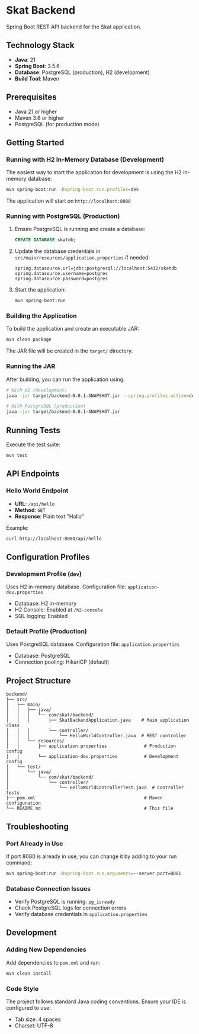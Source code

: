 # Skat Backend

Spring Boot REST API backend for the Skat application.

## Technology Stack

- **Java**: 21
- **Spring Boot**: 3.5.6
- **Database**: PostgreSQL (production), H2 (development)
- **Build Tool**: Maven

## Prerequisites

- Java 21 or higher
- Maven 3.6 or higher
- PostgreSQL (for production mode)

## Getting Started

### Running with H2 In-Memory Database (Development)

The easiest way to start the application for development is using the H2 in-memory database:

```bash
mvn spring-boot:run -Dspring-boot.run.profiles=dev
```

The application will start on `http://localhost:8080`

### Running with PostgreSQL (Production)

1. Ensure PostgreSQL is running and create a database:
   ```sql
   CREATE DATABASE skatdb;
   ```

2. Update the database credentials in `src/main/resources/application.properties` if needed:
   ```properties
   spring.datasource.url=jdbc:postgresql://localhost:5432/skatdb
   spring.datasource.username=postgres
   spring.datasource.password=postgres
   ```

3. Start the application:
   ```bash
   mvn spring-boot:run
   ```

### Building the Application

To build the application and create an executable JAR:

```bash
mvn clean package
```

The JAR file will be created in the `target/` directory.

### Running the JAR

After building, you can run the application using:

```bash
# With H2 (development)
java -jar target/backend-0.0.1-SNAPSHOT.jar --spring.profiles.active=dev

# With PostgreSQL (production)
java -jar target/backend-0.0.1-SNAPSHOT.jar
```

## Running Tests

Execute the test suite:

```bash
mvn test
```

## API Endpoints

### Hello World Endpoint

- **URL**: `/api/hello`
- **Method**: `GET`
- **Response**: Plain text "Hallo"

Example:
```bash
curl http://localhost:8080/api/hello
```

## Configuration Profiles

### Development Profile (`dev`)

Uses H2 in-memory database. Configuration file: `application-dev.properties`

- Database: H2 in-memory
- H2 Console: Enabled at `/h2-console`
- SQL logging: Enabled

### Default Profile (Production)

Uses PostgreSQL database. Configuration file: `application.properties`

- Database: PostgreSQL
- Connection pooling: HikariCP (default)

## Project Structure

```
backend/
├── src/
│   ├── main/
│   │   ├── java/
│   │   │   └── com/skat/backend/
│   │   │       ├── SkatBackendApplication.java    # Main application class
│   │   │       └── controller/
│   │   │           └── HelloWorldController.java  # REST controller
│   │   └── resources/
│   │       ├── application.properties              # Production config
│   │       └── application-dev.properties          # Development config
│   └── test/
│       └── java/
│           └── com/skat/backend/
│               └── controller/
│                   └── HelloWorldControllerTest.java  # Controller tests
├── pom.xml                                         # Maven configuration
└── README.md                                       # This file
```

## Troubleshooting

### Port Already in Use

If port 8080 is already in use, you can change it by adding to your run command:

```bash
mvn spring-boot:run -Dspring-boot.run.arguments=--server.port=8081
```

### Database Connection Issues

- Verify PostgreSQL is running: `pg_isready`
- Check PostgreSQL logs for connection errors
- Verify database credentials in `application.properties`

## Development

### Adding New Dependencies

Add dependencies to `pom.xml` and run:

```bash
mvn clean install
```

### Code Style

The project follows standard Java coding conventions. Ensure your IDE is configured to use:
- Tab size: 4 spaces
- Charset: UTF-8
